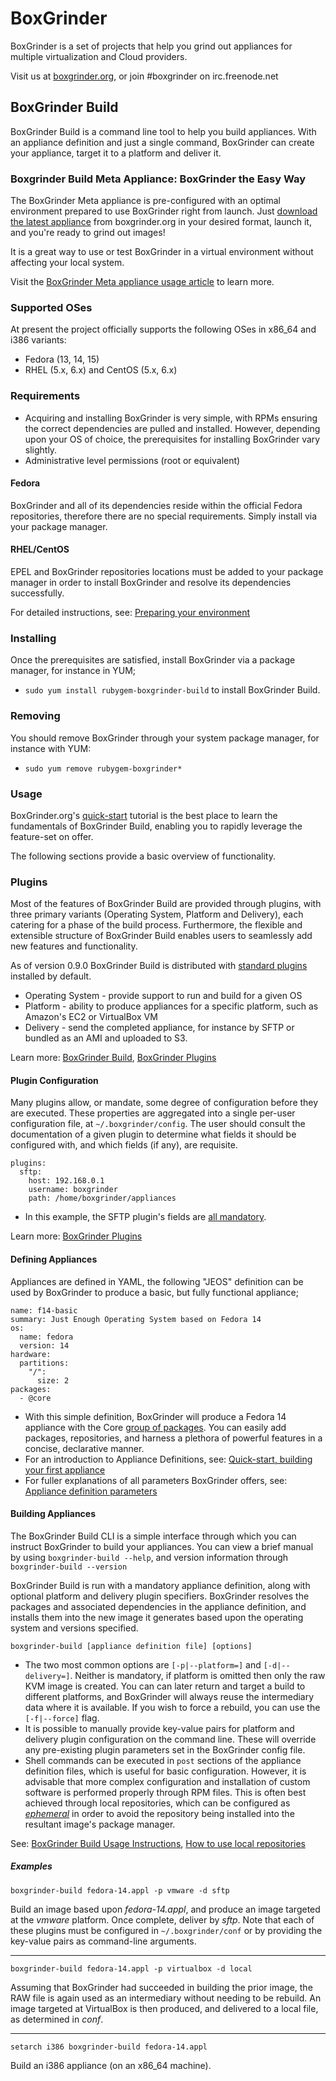 # BoxGrinder

BoxGrinder is a set of projects that help you grind out appliances for multiple virtualization and Cloud providers.

Visit us at [boxgrinder.org](http://www.boxgrinder.org), or join #boxgrinder on irc.freenode.net

## BoxGrinder Build

BoxGrinder Build is a command line tool to help you build appliances. With an appliance definition and just a single command, BoxGrinder can create your appliance, target it to a platform and deliver it.

### Boxgrinder Build Meta Appliance: BoxGrinder the Easy Way

The BoxGrinder Meta appliance is pre-configured with an optimal environment prepared to use BoxGrinder right from launch. Just [download the latest appliance](http://boxgrinder.org/download/boxgrinder-build-meta-appliance/) from boxgrinder.org in your desired format, launch it, and you're ready to grind out images!

It is a great way to use or test BoxGrinder in a virtual environment without affecting your local system.

Visit the [BoxGrinder Meta appliance usage article](http://boxgrinder.org/tutorials/boxgrinder-build-meta-appliance/) to learn more.

### Supported OSes

At present the project officially supports the following OSes in x86_64 and i386 variants:

* Fedora (13, 14, 15)
* RHEL (5.x, 6.x) and CentOS (5.x, 6.x)

### Requirements

* Acquiring and installing BoxGrinder is very simple, with RPMs ensuring the correct dependencies are pulled and installed.  However, depending upon your OS of choice, the prerequisites for installing BoxGrinder vary slightly.
* Administrative level permissions (root or equivalent)

#### Fedora

BoxGrinder and all of its dependencies reside within the official Fedora repositories, therefore there are no special requirements. Simply install via your package manager.

#### RHEL/CentOS

EPEL and BoxGrinder repositories locations must be added to your package manager in order to install BoxGrinder and resolve its dependencies successfully.

For detailed instructions, see: [Preparing your environment](http://boxgrinder.org/tutorials/boxgrinder-build-quick-start/preparing-environment/)

### Installing

Once the prerequisites are satisfied, install BoxGrinder via a package manager, for instance in YUM;

* `sudo yum install rubygem-boxgrinder-build` to install BoxGrinder Build.

### Removing

You should remove BoxGrinder through your system package manager, for instance with YUM:

* `sudo yum remove rubygem-boxgrinder*`

### Usage

BoxGrinder.org's [quick-start](http://boxgrinder.org/tutorials/boxgrinder-build-quick-start/) tutorial is the best place to learn the fundamentals of BoxGrinder Build, enabling you to rapidly leverage the feature-set on offer.

The following sections provide a basic overview of functionality.

### Plugins

Most of the features of BoxGrinder Build are provided through plugins, with three primary variants (Operating System, Platform and Delivery), each catering for a phase of the build process. Furthermore, the flexible and extensible structure of BoxGrinder Build enables users to seamlessly add new features and functionality.

As of version 0.9.0 BoxGrinder Build is distributed with [standard plugins](http://boxgrinder.org/tutorials/boxgrinder-build-plugins/#Plugin_introduction) installed by default.

* Operating System - provide support to run and build for a given OS
* Platform - ability to produce appliances for a specific platform, such as Amazon's EC2 or VirtualBox VM
* Delivery - send the completed appliance, for instance by SFTP or bundled as an AMI and uploaded to S3.

Learn more: [BoxGrinder Build](http://boxgrinder.org/build/), [BoxGrinder Plugins](http://boxgrinder.org/tutorials/boxgrinder-build-plugins/)

#### Plugin Configuration

Many plugins allow, or mandate, some degree of configuration before they are executed.  These properties are aggregated into a single per-user configuration file, at `~/.boxgrinder/config`.  The user should consult the documentation of a given plugin to determine what fields it should be configured with, and which fields (if any), are requisite.

    plugins:
      sftp:
        host: 192.168.0.1
        username: boxgrinder
        path: /home/boxgrinder/appliances

* In this example, the SFTP plugin's fields are [all mandatory](http://boxgrinder.org/tutorials/boxgrinder-build-plugins/#SFTP_Delivery_Plugin).

Learn more: [BoxGrinder Plugins](http://boxgrinder.org/tutorials/boxgrinder-build-plugins/#Plugin_configuration)

#### Defining Appliances

Appliances are defined in YAML, the following "JEOS" definition can be used by BoxGrinder to produce a basic, but fully functional appliance;

    name: f14-basic
    summary: Just Enough Operating System based on Fedora 14
    os:
      name: fedora
      version: 14
    hardware:
      partitions:
        "/":
          size: 2
    packages:
      - @core

  * With this simple definition, BoxGrinder will produce a Fedora 14 appliance with the Core [group of packages](http://yum.baseurl.org/wiki/YumGroups). You can easily add packages, repositories, and harness a plethora of powerful features in a concise, declarative manner.
  * For an introduction to Appliance Definitions, see: [Quick-start, building your first appliance](http://boxgrinder.org/tutorials/boxgrinder-build-quick-start/build-your-first-appliance)
  * For fuller explanations of all parameters BoxGrinder offers, see: [Appliance definition parameters](http://boxgrinder.org/tutorials/appliance-definition/)

#### Building Appliances
The BoxGrinder Build CLI is a simple interface through which you can instruct BoxGrinder to build your appliances. You can view a brief manual by using `boxgrinder-build --help`, and version information through `boxgrinder-build --version`

BoxGrinder Build is run with a mandatory appliance definition, along with optional platform and delivery plugin specifiers.  BoxGrinder resolves the packages and associated dependencies in the appliance definition, and installs them into the new image it generates based upon the operating system and versions specified.

    boxgrinder-build [appliance definition file] [options]

 * The two most common options are `[-p|--platform=]` and `[-d|--delivery=]`. Neither is mandatory, if platform is omitted then only the raw KVM image is created. You can can later return and target a build to different platforms, and BoxGrinder will always reuse the intermediary data where it is available. If you wish to force a rebuild, you can use the `[-f|--force]` flag.
 * It is possible to manually provide key-value pairs for platform and delivery plugin configuration on the command line. These will override any pre-existing plugin parameters set in the BoxGrinder config file.
 * Shell commands can be executed in `post` sections of the appliance definition files, which is useful for basic configuration. However, it is advisable that more complex configuration and installation of custom software is performed properly through RPM files. This is often best achieved through local repositories, which can be configured as [_ephemeral_](http://boxgrinder.org/tutorials/appliance-definition/) in order to avoid the repository being installed into the resultant image's package manager.

See: [BoxGrinder Build Usage Instructions](http://boxgrinder.org/tutorials/boxgrinder-build-usage-instructions/), [How to use local repositories](http://boxgrinder.org/tutorials/how-to-use-local-repository)

##### Examples

    boxgrinder-build fedora-14.appl -p vmware -d sftp

Build an image based upon _fedora-14.appl_, and produce an image targeted at the _vmware_ platform.  Once complete, deliver by _sftp_. Note that each of these plugins must be configured in `~/.boxgrinder/conf` or by providing the key-value pairs as command-line arguments.

-----------------------

    boxgrinder-build fedora-14.appl -p virtualbox -d local

Assuming that BoxGrinder had succeeded in building the prior image, the RAW file is again used as an intermediary without needing to be rebuild. An image targeted at VirtualBox is then produced, and delivered to a local file, as determined in _conf_.

-----------------------

    setarch i386 boxgrinder-build fedora-14.appl

Build an i386 appliance (on an x86_64 machine).